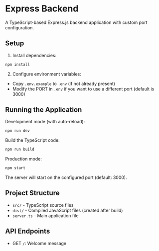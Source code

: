 # Express Backend

A TypeScript-based Express.js backend application with custom port configuration.

## Setup

1. Install dependencies:
```bash
npm install
```

2. Configure environment variables:
- Copy `.env.example` to `.env` (if not already present)
- Modify the PORT in `.env` if you want to use a different port (default is 3000)

## Running the Application

Development mode (with auto-reload):
```bash
npm run dev
```

Build the TypeScript code:
```bash
npm run build
```

Production mode:
```bash
npm start
```

The server will start on the configured port (default: 3000).

## Project Structure

- `src/` - TypeScript source files
- `dist/` - Compiled JavaScript files (created after build)
- `server.ts` - Main application file

## API Endpoints

- GET `/`: Welcome message 
